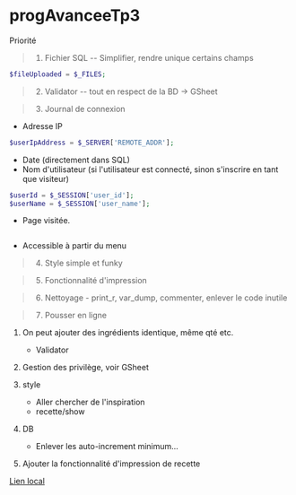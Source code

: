 # progAvanceeTp3

Priorité

> 1. Fichier SQL -- Simplifier, rendre unique certains champs

```php
$fileUploaded = $_FILES;

```

> 2. Validator -- tout en respect de la BD -> GSheet

> 3. Journal de connexion

- Adresse IP
```php
$userIpAddress = $_SERVER['REMOTE_ADDR'];
```
- Date (directement dans SQL)
- Nom d'utilisateur (si l'utilisateur est connecté, sinon s'inscrire en tant que visiteur)

```php
$userId = $_SESSION['user_id'];
$userName = $_SESSION['user_name'];
```
- Page visitée.

```php

```
- Accessible à partir du menu

> 4. Style simple et funky

> 5. Fonctionnalité d'impression

> 6. Nettoyage
    - print_r, var_dump, commenter, enlever le code inutile

> 7. Pousser en ligne


1. On peut ajouter des ingrédients identique, même qté etc.
    - Validator

2. Gestion des privilège, voir GSheet


3. style
    - Aller chercher de l'inspiration
    - recette/show

3. DB

    - Enlever les auto-increment minimum...

4. Ajouter la fonctionnalité d'impression de recette



[Lien local](http://localhost:8000/htdSession_H23_24/php/travaux/sommatifs/tp3/recette_MVC_tp3/recette)


